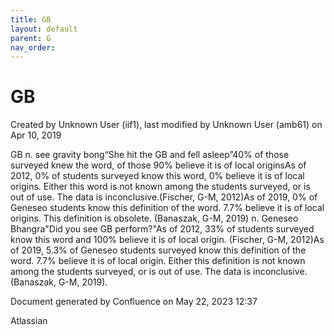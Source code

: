 ```yaml
---
title: GB
layout: default
parent: G
nav_order:
---
```


# GB

Created by  Unknown User (iif1), last modified by  Unknown User (amb61) on Apr 10, 2019

GB n. see gravity bong“She hit the GB and fell asleep”40% of those surveyed knew the word, of those 90% believe it is of local originsAs of 2012, 0% of students surveyed know this word, 0% believe it is of local origins. Either this word is not known among the students surveyed, or is out of use. The data is inconclusive.(Fischer, G-M, 2012)As of 2019, 0% of Geneseo students know this definition of the word. 7.7% believe it is of local origins. This definition is obsolete. (Banaszak, G-M, 2019) n. Geneseo Bhangra&quot;Did you see GB perform?&quot;As of 2012, 33% of students surveyed know this word and 100% believe it is of local origin. (Fischer, G-M, 2012)As of 2019, 5.3% of Geneseo students surveyed know this definition of the word. 7.7% believe it is of local origin. Either this definition is not known among the students surveyed, or is out of use. The data is inconclusive.(Banaszak, G-M, 2019). 

Document generated by Confluence on May 22, 2023 12:37

Atlassian
